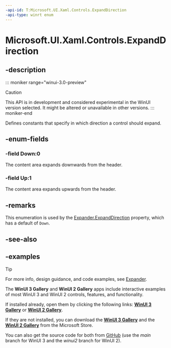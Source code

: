 ```yaml
---
-api-id: T:Microsoft.UI.Xaml.Controls.ExpandDirection
-api-type: winrt enum
---
```


# Microsoft.UI.Xaml.Controls.ExpandDirection

<!--
public enum ExpandDirection
-->


## -description

::: moniker range="winui-3.0-preview"
> [!CAUTION]
> This API is in development and considered experimental in the WinUI version selected. It might be altered or unavailable in other versions.
::: moniker-end

Defines constants that specify in which direction a control should expand.

## -enum-fields

### -field Down:0

The content area expands downwards from the header.

### -field Up:1

The content area expands upwards from the header.

## -remarks

This enumeration is used by the [Expander.ExpandDirection](expander_expanddirection.md) property, which has a default of `Down`.

## -see-also

## -examples

> [!TIP]
> For more info, design guidance, and code examples, see [Expander](/windows/apps/design/controls/expander).
>
> The **WinUI 3 Gallery** and **WinUI 2 Gallery** apps include interactive examples of most WinUI 3 and WinUI 2 controls, features, and functionality.
>
> If installed already, open them by clicking the following links: [**WinUI 3 Gallery**](winui3gallery:/item/Expander) or [**WinUI 2 Gallery**](winui2gallery:/item/Expander).
>
> If they are not installed, you can download the [**WinUI 3 Gallery**](https://www.microsoft.com/store/productId/9P3JFPWWDZRC) and the [**WinUI 2 Gallery**](https://www.microsoft.com/store/productId/9MSVH128X2ZT) from the Microsoft Store.
>
> You can also get the source code for both from [GitHub](https://github.com/Microsoft/WinUI-Gallery) (use the *main* branch for WinUI 3 and the *winui2* branch for WinUI 2).
